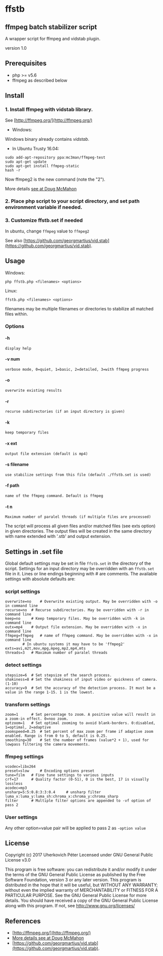 ffstb
=====
ffmpeg batch stabilizer script
------------------------------

A wrapper script for ffmpeg and vidstab plugin.

version 1.0

Prerequisites
-------------
- php >= v5.6
- ffmpeg as described below

Install
-------

### 1. Install ffmpeg with vidstab library. 
See [http://ffmpeg.org/](http://ffmpeg.org/)

- Windows:

Windows binary already contains *vidstab*.

- In Ubuntu Trusty 16.04:

```
sudo add-apt-repository ppa:mc3man/ffmpeg-test
sudo apt-get update
sudo apt-get install ffmpeg-static
hash -r
```

Now ffmpeg2 is the new command (note the "2").

More details [see at Doug McMahon](https://launchpad.net/~mc3man/+archive/ubuntu/ffmpeg-test)

### 2. Place php script to your script directory, and set path environment variable if needed.
### 3. Customize ffstb.set if needed 
In ubuntu, change `ffmpeg` value to `ffmpeg2`

See also [https://github.com/georgmartius/vid.stab](https://github.com/georgmartius/vid.stab).

Usage
-----
Windows:
```
php ffstb.php <filenames> <options>
```
Linux:
```
ffstb.php <filenames> <options>
```

filenames may be multiple filenames or directories to stabilize all matched files within.

### Options

#### -h	
	display help
#### -v num	
	verbose mode, 0=quiet, 1=basic, 2=detailed, 3=with ffmpeg progress
#### -o
	overwrite existing results
#### -r
	recurse subdirectories (if an input directory is given)
#### -k
	keep temporary files
#### -x ext
	output file extension (default is mp4)
#### -s filename
	use stabilize settings from this file (default ./ffstb.set is used)
#### -f path
	name of the ffmpeg command. Default is ffmpeg
#### -t n
	Maximum number of paralel threads (if multiple files are processed)

The script will process all given files and/or matched files (see exts option) in given directories.
The output files will be created in the same directory with name extended with '.stb' and output extension.
	
Settings in .set file
---------------------
Global default settings may be set in file `ffstb.set` in the directory of the script.
Settings for an input directory may be overridden with an `ffstb.set` file in it.
Lines or line endings beginning with # are comments.
The available settings with absolute defaults are:

### script settings

	overwrite=no	# Overwrite existing output. May be overridden with -o in command line
	recurse=no	# Recurse subdirectories. May be overridden with -r in command line
	keep=no		# Keep temporary files. May be overridden with -k in command line
	outx=mp4	# Output file extension. May be overridden with -x in command line
	ffmpeg=ffmpeg	# name of ffmpeg command. May be overridden with -x in command line
			# In ubuntu systems it may have to be 'ffmpeg2'
	exts=avi,m2t,mov,mpg,mpeg,mp2,mp4,mts
	threads=3	# Maximum number of paralel threads

### detect settings
	
	stepsize=6	# Set stepsize of the search process. 
	shakiness=8	# Set the shakiness of input video or quickness of camera. (1-10)
	accuracy=9	# Set the accuracy of the detection process. It must be a value in the range 1-15. 1 is the lowest.
	
### transform settings

	zoom=1		# Set percentage to zoom. A positive value will result in a zoom-in effect. 0=noo zoom.
	optzoom=1	# Set optimal zooming to avoid blank-borders. 0:disabled, 1=optimal, 2=adaptive
	zoomspeed=0.25	# Set percent of max zoom per frame if adaptive zoom enabled. Range is from 0 to 5, default is 0.25.
	smoothing=30	# Set the number of frames (value*2 + 1), used for lowpass filtering the camera movements. 
	
### ffmpeg settings

	vcodec=libx264 
	preset=slow 	# Encoding options preset
	tune=film	# Fine tune settings to various inputs
	crf=17 		# Quality factor (0-51), 0 is the best, 17 is visually lossless
	acodec=mp3
	unsharp=5:5:0.8:3:3:0.4		# unsharp filter luma_x:luma_y:luma_sh:chroma_x:chroma_y:chroma_sharp
	filter		# Multiple filter options are appended to -vf option of pass 2

### User settings

Any other option=value pair will be applied to pass 2 as `-option value`

License
-------
Copyright (c) 2017 Uherkovich Péter
Lecensed under GNU General Public License v3.0

This program is free software: you can redistribute it and/or modify it under the terms of the GNU General Public License as published by the Free Software Foundation, version 3 or any later version.
This program is distributed in the hope that it will be useful, but WITHOUT ANY WARRANTY; without even the implied warranty of MERCHANTABILITY or FITNESS FOR A PARTICULAR PURPOSE. See the GNU General Public License for more details.
You should have received a copy of the GNU General Public License along with this program. If not, see http://www.gnu.org/licenses/

References
----------

- [http://ffmpeg.org/](http://ffmpeg.org/)
- [More details see at Doug McMahon](https://launchpad.net/~mc3man/+archive/ubuntu/ffmpeg-test)
- [https://github.com/georgmartius/vid.stab](https://github.com/georgmartius/vid.stab).
